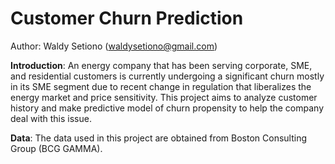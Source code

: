 # Customer Churn Prediction
Author: Waldy Setiono (waldysetiono@gmail.com)

**Introduction**: An energy company that has been serving corporate, SME, and residential customers is currently undergoing a significant churn mostly in its SME segment due to recent change in regulation that liberalizes the energy market and price sensitivity. This project aims to analyze customer history and make predictive model of churn propensity to help the company deal with this issue. 

**Data**: The data used in this project are obtained from Boston Consulting Group (BCG GAMMA).


